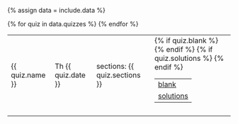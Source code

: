 {% assign data = include.data %}
<table class="asst-table">
{% for quiz in data.quizzes %}
<tr>
	<td>{{ quiz.name }}</td>
	<td>Th {{ quiz.date }}</td>
	<td>sections: {{ quiz.sections }}</td>
	<td> 
		<table class="inner">
		  {% if quiz.blank %}
		  <tr>
			    <td><a href="{{ data.home }}/{{ quiz.blank }}">blank</a></td>
			</tr>
		  {% endif %}
		  {% if quiz.solutions %}
			<tr>
			    <td><a href="{{ data.home }}/{{ quiz.solutions }}">solutions</a></td>
			</tr>
		  {% endif %}
		</table>
		<div style="padding-bottom: 10px"></div>
	</td>
</tr>
{% endfor %}
</table>
